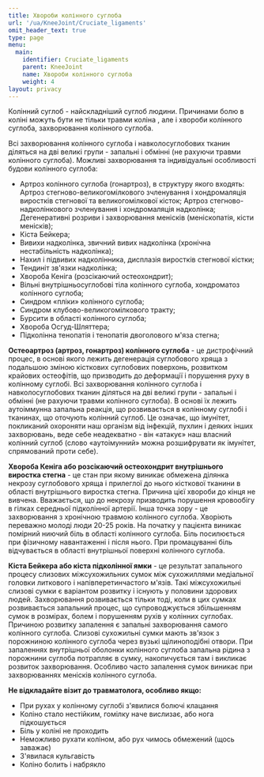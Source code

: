 ```yaml
---
title: Хвороби колінного суглоба
url: '/ua/KneeJoint/Cruciate_ligaments'
omit_header_text: true
type: page
menu:
  main:
    identifier: Cruciate_ligaments
    parent: KneeJoint
    name: Хвороби колінного суглоба
    weight: 4
layout: privacy
---
```


Колінний суглоб - найскладніший суглоб людини. Причинами болю в коліні можуть бути не тільки травми коліна , але і хвороби колінного суглоба, захворювання колінного суглоба.

Всі захворювання колінного суглоба і навколосуглобових тканин діляться на дві великі групи - запальні і обмінні (не рахуючи травми колінного суглоба). Можливі захворювання та індивідуальні особливості будови колінного суглоба:
- Артроз колінного суглоба (гонартроз), в структуру якого входять: Артроз стегново-великогомілкового зчленування і хондромаляція виростків стегнової та великогомілкової кісток; Артроз стегново-надколінкового зчленування і хондромаляція надколінка; Дегенеративні розриви і захворювання менісків (меніскопатія, кісти менісків);
- Кіста Бейкера;
- Вивихи надколінка, звичний вивих надколінка (хронічна нестабільність надколінка);
- Нахил і підвивих надколінника, дисплазія виростків стегнової кістки;
- Тендиніт зв'язки надколінка;
- Хвороба Кеніга (розсікаючий остеохондрит);
- Вільні внутрішньосуглобові тіла колінного суглоба, хондроматоз колінного суглоба;
- Синдром «пліки» колінного суглоба;
- Синдром клубово-великогомілкового тракту;
- Бурсити в області колінного суглоба;
- Хвороба Осгуд-Шляттера;
- Підколінна тенопатія і тенопатія двоголового м'яза стегна;

**Остеоартроз (артроз, гонартроз) колінного суглоба** - це дистрофічний процес, в основі якого лежить дегенерація суглобового хряща з подальшою зміною кісткових суглобових поверхонь, розвитком крайових остеофітів, що призводить до деформації і порушення руху в колінному суглобі. Всі захворювання колінного суглоба і навколосуглобових тканин діляться на дві великі групи - запальні і обмінні (не рахуючи травми колінного суглоба).  В основі їх лежить аутоіммунна запальна реакція, що розвивається в колінному суглобі і тканинах, що оточують колінний суглоб. Це означає, що імунітет, покликаний охороняти наш організм від інфекцій, пухлин і деяких інших захворювань, веде себе неадекватно - він «атакує» наш власний колінний суглоб (слово «аутоімунний» можна розшифрувати як імунітет, спрямований проти себе).

**Хвороба Кеніга або розсікаючий остеохондрит внутрішнього виростка стегна** - це стан при якому виникає обмежена ділянка некрозу суглобового хряща і прилеглої до нього кісткової тканини в області внутрішнього виростка стегна. Причина цієї хвороби до кінця не вивчена. Вважається, що до некрозу призводить порушення кровообігу в гілках середньої підколінної артерії. Інша точка зору - це захворювання з хронічною травмою колінного суглоба. Хворіють переважно молоді люди 20-25 років. На початку у пацієнта виникає помірний ниючий біль в області колінного суглоба. Біль посилюється при фізичному навантаженні і після нього. При промацуванні біль відчувається в області внутрішньої поверхні колінного суглоба.

**Кіста Бейкера або кіста підколінної ямки** - це результат запального процесу слизових міжсухожильних сумок між сухожиллями медіальної головки литкового і напівперетинчастого ​​м'язів. Такі міжсухожильні слизові сумки є варіантом розвитку і існують у половини здорових людей. Захворювання розвивається тільки тоді, коли в цих сумках розвивається запальний процес, що супроводжується збільшенням сумок в розмірах, болем і порушенням рухів у колінних суглобах. Причиною розвитку запалення є запальні захворювання самого колінного суглоба. Слизові сухожильні сумки мають зв'язок з порожниною колінного суглоба через вузькі щілиноподібні отвори. При запаленнях внутрішньої оболонки колінного суглоба запальна рідина з порожнини суглоба потрапляє в сумку, накопичується там і викликає розвиток захворювання. Особливо часто запалення сумок виникає при захворюваннях менісків колінного суглоба.

**Не відкладайте візит до травматолога, особливо якщо:**
- При рухах у колінному суглобі з'явилися болючі клацання
- Коліно стало нестійким, гомілку наче вислизає, або нога підкошується
- Біль у коліні не проходить
- Неможливо рухати коліном, або рух чимось обмежений (щось заважає)
- З'явилася кульгавість
- Коліно болить і набрякло